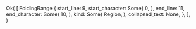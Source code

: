 Ok(
    [
        FoldingRange {
            start_line: 9,
            start_character: Some(
                0,
            ),
            end_line: 11,
            end_character: Some(
                10,
            ),
            kind: Some(
                Region,
            ),
            collapsed_text: None,
        },
    ],
)